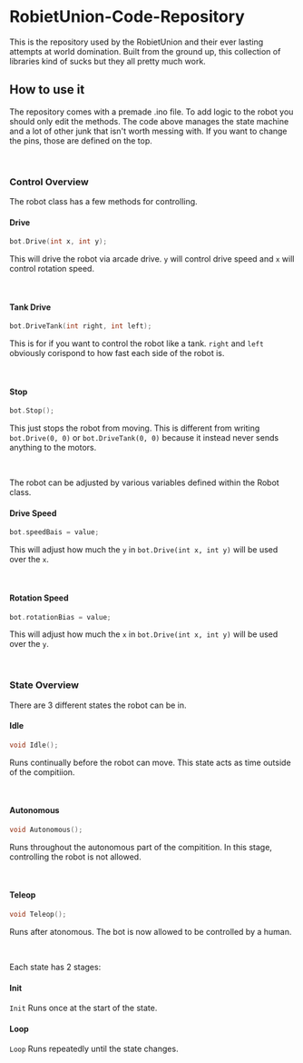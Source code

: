 # RobietUnion-Code-Repository

This is the repository used by the RobietUnion and their ever lasting attempts at world domination. Built from the ground up, this collection of libraries kind of sucks but they all pretty much work.

## How to use it

The repository comes with a premade .ino file. To add logic to the robot you should only edit the methods. The code above manages the state machine and a lot of other junk that isn't worth messing with. If you want to change the pins, those are defined on the top.

&nbsp;

### Control Overview

The robot class has a few methods for controlling.

#### Drive
```cpp
bot.Drive(int x, int y);
```
This will drive the robot via arcade drive. ```y``` will control drive speed and ```x``` will control rotation speed.

&nbsp;

#### Tank Drive
```cpp
bot.DriveTank(int right, int left);
```
This is for if you want to control the robot like a tank. ```right``` and ```left``` obviously corispond to how fast each side of the robot is.

&nbsp;

#### Stop
```cpp
bot.Stop();
```
This just stops the robot from moving. This is different from writing ```bot.Drive(0, 0)``` or ```bot.DriveTank(0, 0)``` because it instead never sends anything to the motors.

&nbsp;

The robot can be adjusted by various variables defined within the Robot class.

#### Drive Speed
```cpp
bot.speedBais = value;
```
This will adjust how much the ```y``` in ```bot.Drive(int x, int y)``` will be used over the ```x```.

&nbsp;

#### Rotation Speed
```cpp
bot.rotationBias = value;
```
This will adjust how much the ```x``` in ```bot.Drive(int x, int y)``` will be used over the ```y```.

&nbsp;

### State Overview

There are 3 different states the robot can be in.
&nbsp;

#### Idle
```cpp
void Idle();
```
Runs continually before the robot can move. This state acts as time outside of the compitiion.

&nbsp;

#### Autonomous
```cpp
void Autonomous();
```
Runs throughout the autonomous part of the compitition. In this stage, controlling the robot is not allowed.

&nbsp;

#### Teleop
```cpp
void Teleop();
```
Runs after atonomous. The bot is now allowed to be controlled by a human.

&nbsp;

Each state has 2 stages:
&nbsp;

#### Init
```Init```
Runs once at the start of the state.

#### Loop
```Loop```
Runs repeatedly until the state changes.

&nbsp;
